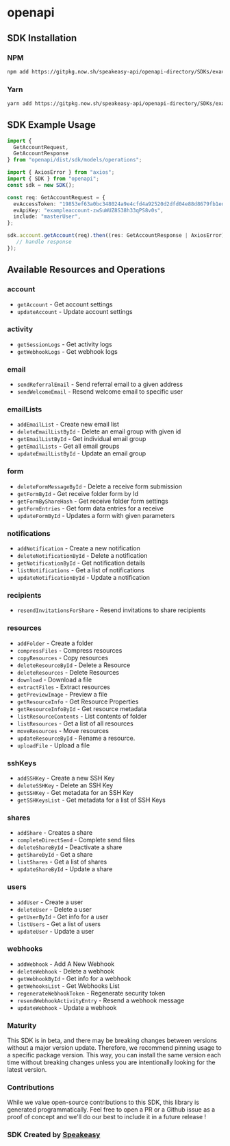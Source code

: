 # openapi

<!-- Start SDK Installation -->
## SDK Installation

### NPM

```bash
npm add https://gitpkg.now.sh/speakeasy-api/openapi-directory/SDKs/exavault.com/2.0/typescript
```

### Yarn

```bash
yarn add https://gitpkg.now.sh/speakeasy-api/openapi-directory/SDKs/exavault.com/2.0/typescript
```
<!-- End SDK Installation -->

## SDK Example Usage
<!-- Start SDK Example Usage -->
```typescript
import {
  GetAccountRequest,
  GetAccountResponse
} from "openapi/dist/sdk/models/operations";

import { AxiosError } from "axios";
import { SDK } from "openapi";
const sdk = new SDK();

const req: GetAccountRequest = {
  evAccessToken: "19853ef63a0bc348024a9e4cfd4a92520d2dfd04e88d8679fb1ed6bc551593d1",
  evApiKey: "exampleaccount-zwSuWUZ8S38h33qPS8v0s",
  include: "masterUser",
};

sdk.account.getAccount(req).then((res: GetAccountResponse | AxiosError) => {
   // handle response
});
```
<!-- End SDK Example Usage -->

<!-- Start SDK Available Operations -->
## Available Resources and Operations


### account

* `getAccount` - Get account settings
* `updateAccount` - Update account settings

### activity

* `getSessionLogs` - Get activity logs
* `getWebhookLogs` - Get webhook logs

### email

* `sendReferralEmail` - Send referral email to a given address
* `sendWelcomeEmail` - Resend welcome email to specific user

### emailLists

* `addEmailList` - Create new email list
* `deleteEmailListById` - Delete an email group with given id
* `getEmailListById` - Get individual email group
* `getEmailLists` - Get all email groups
* `updateEmailListById` - Update an email group

### form

* `deleteFormMessageById` - Delete a receive form submission
* `getFormById` - Get receive folder form by Id
* `getFormByShareHash` - Get receive folder form settings
* `getFormEntries` - Get form data entries for a receive
* `updateFormById` - Updates a form with given parameters

### notifications

* `addNotification` - Create a new notification
* `deleteNotificationById` - Delete a notification
* `getNotificationById` - Get notification details
* `listNotifications` - Get a list of notifications
* `updateNotificationById` - Update a notification

### recipients

* `resendInvitationsForShare` - Resend invitations to share recipients

### resources

* `addFolder` - Create a folder
* `compressFiles` - Compress resources
* `copyResources` - Copy resources
* `deleteResourceById` - Delete a Resource
* `deleteResources` - Delete Resources
* `download` - Download a file
* `extractFiles` - Extract resources
* `getPreviewImage` - Preview a file
* `getResourceInfo` - Get Resource Properties
* `getResourceInfoById` - Get resource metadata
* `listResourceContents` - List contents of folder
* `listResources` - Get a list of all resources
* `moveResources` - Move resources
* `updateResourceById` - Rename a resource.
* `uploadFile` - Upload a file

### sshKeys

* `addSSHKey` - Create a new SSH Key
* `deleteSSHKey` - Delete an SSH Key
* `getSSHKey` - Get metadata for an SSH Key
* `getSSHKeysList` - Get metadata for a list of SSH Keys

### shares

* `addShare` - Creates a share
* `completeDirectSend` - Complete send files
* `deleteShareById` - Deactivate a share
* `getShareById` - Get a share
* `listShares` - Get a list of shares
* `updateShareById` - Update a share

### users

* `addUser` - Create a user
* `deleteUser` - Delete a user
* `getUserById` - Get info for a user
* `listUsers` - Get a list of users
* `updateUser` - Update a user

### webhooks

* `addWebhook` - Add A New Webhook
* `deleteWebhook` - Delete a webhook
* `getWebhookById` - Get info for a webhook
* `getWehooksList` - Get Webhooks List
* `regenerateWebhookToken` - Regenerate security token
* `resendWebhookActivityEntry` - Resend a webhook message
* `updateWebhook` - Update a webhook
<!-- End SDK Available Operations -->

### Maturity

This SDK is in beta, and there may be breaking changes between versions without a major version update. Therefore, we recommend pinning usage
to a specific package version. This way, you can install the same version each time without breaking changes unless you are intentionally
looking for the latest version.

### Contributions

While we value open-source contributions to this SDK, this library is generated programmatically.
Feel free to open a PR or a Github issue as a proof of concept and we'll do our best to include it in a future release !

### SDK Created by [Speakeasy](https://docs.speakeasyapi.dev/docs/using-speakeasy/client-sdks)

